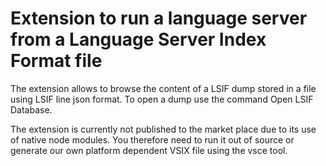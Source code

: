 # Extension to run a language server from a Language Server Index Format file

The extension allows to browse the content of a LSIF dump stored in a file using LSIF line json format. To open a dump use the command Open LSIF Database.

The extension is currently not published to the market place due to its use of native node modules. You therefore need to run it out of source or generate our own platform dependent VSIX file using the vsce tool.